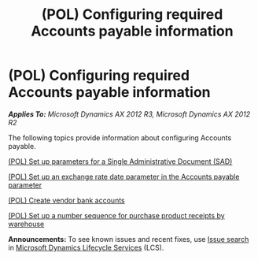 ﻿---
title: (POL) Configuring required Accounts payable information
TOCTitle: (POL) Configuring required Accounts payable information
ms:assetid: 685e4867-f83f-41d2-a81f-204f10ab531f
ms:mtpsurl: https://technet.microsoft.com/en-us/library/JJ678228(v=AX.60)
ms:contentKeyID: 49386951
ms.date: 04/18/2014
mtps_version: v=AX.60
---

# (POL) Configuring required Accounts payable information 


_**Applies To:** Microsoft Dynamics AX 2012 R3, Microsoft Dynamics AX 2012 R2_

The following topics provide information about configuring Accounts payable.

[(POL) Set up parameters for a Single Administrative Document (SAD)](pol-set-up-parameters-for-a-single-administrative-document-sad.md)

[(POL) Set up an exchange rate date parameter in the Accounts payable parameter](pol-set-up-an-exchange-rate-date-parameter-in-the-accounts-payable-parameter.md)

[(POL) Create vendor bank accounts](pol-create-vendor-bank-accounts.md)

[(POL) Set up a number sequence for purchase product receipts by warehouse](pol-set-up-a-number-sequence-for-purchase-product-receipts-by-warehouse.md)

  
**Announcements:** To see known issues and recent fixes, use [Issue search](http://go.microsoft.com/fwlink/?linkid=389258) in [Microsoft Dynamics Lifecycle Services](http://go.microsoft.com/fwlink/?linkid=306505) (LCS).

